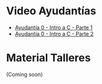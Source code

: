 # Video Ayudantías

* [Ayudantía 0 - Intro a C - Parte 1](https://youtu.be/Kk6SzXtQHwk)
* [Ayudantía 0 - Intro a C - Parte 2](https://youtu.be/rEc0_GrMXF4)

# Material Talleres

(Coming soon)

